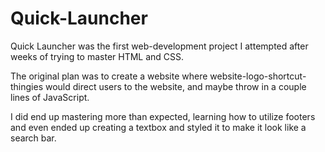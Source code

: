 # Quick-Launcher

Quick Launcher was the first web-development project I attempted after weeks of trying to master HTML and CSS.

The original plan was to create a website where website-logo-shortcut-thingies would direct users to the website, and maybe throw
in a couple lines of JavaScript.

I did end up mastering more than expected, learning how to utilize footers and even ended up creating a textbox and styled it to make it
look like a search bar.
